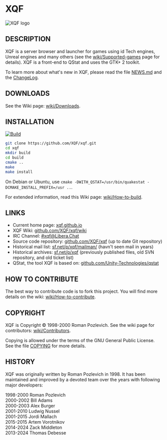 XQF
===

![XQF logo](pixmaps/128x128/xqf.png)

DESCRIPTION
-----------

XQF is a server browser and launcher for games using id Tech engines, Unreal engines and many others (see the [wiki/Supported-games](https://github.com/XQF/xqf/wiki/Supported-games) page for details). XQF is a front-end to QStat and uses the GTK+ 2 toolkit.

To learn more about what's new in XQF, please read the file [NEWS.md](NEWS.md) and the [ChangeLog](ChangeLog).


DOWNLOADS
---------

See the Wiki page: [wiki/Downloads](https://github.com/XQF/xqf/wiki/Downloads).


INSTALLATION
------------

[![Build](https://github.com/XQF/xqf/actions/workflows/build.yml/badge.svg)](https://github.com/XQF/xqf/actions/workflows/build.yml)

```sh
git clone https://github.com/XQF/xqf.git
cd xqf
mkdir build
cd build
cmake ..
make
make install
```

On Debian or Ubuntu, use ``cmake -DWITH_QSTAT=/usr/bin/quakestat -DCMAKE_INSTALL_PREFIX=/usr ..``.

For extended information, read this Wiki page: [wiki/How-to-build](https://github.com/XQF/xqf/wiki/How-to-build).


LINKS
-----

* Current home page: [xqf.github.io](http://xqf.github.io)
* XQF Wiki: [github.com/XQF/xqf/wiki](https://github.com/XQF/xqf/wiki)
* IRC Channel: [#xqf@Libera.Chat](https://web.libera.chat/?channel=#xqf)
* Source code repository: [github.com/XQF/xqf](https://github.com/XQF/xqf/) (up to date Git repository)
* Historical mail list: [sf.net/p/xqf/mailman/](https://sourceforge.net/p/xqf/mailman/) (havn't seen mail in years)
* Historical archives: [sf.net/p/xqf](https://sourceforge.net/projects/xqf/) (previously published files, old SVN repository, and old ticket list)
* QStat, the tool XQF is based on: [github.com/Unity-Technologies/qstat](https://github.com/Unity-Technologies/qstat)


HOW TO CONTRIBUTE
-----------------

The best way to contribute code is to fork this project. You will find more details on the wiki: [wiki/How-to-contribute](https://github.com/XQF/xqf/wiki/How-to-contribute).


COPYRIGHT
---------

XQF is Copyright © 1998-2000 Roman Pozlevich.
See the wiki page for contributors: [wiki/Contributors](https://github.com/XQF/xqf/wiki/Contributors).

Copying is allowed under the terms of the GNU General Public License.  
See the file [COPYING](COPYING) for more details.


HISTORY
-------

XQF was originally written by Roman Pozlevich in 1998. It has been maintained and improved by a devoted team over the years with following major developers:

1998-2000 Roman Pozlevich <hidden email="roma@botik.ru"/>  
2000-2002 Bill Adams <hidden email="bill@evilbill.org"/>  
2000-2003 Alex Burger <hidden email="alex_b@users.sf.net"/>  
2001-2010 Ludwig Nussel <hidden email="ludwig.nussel@suse.de"/>  
2001-2015 Jordi Mallach <hidden email="jordi@debian.org"/>  
2015-2015 Artem Vorotnikov <hidden email="artem@vorotnikov.me"/>  
2014-2024 Zack Middleton <hidden email="zturtleman@gmail.com"/>  
2013-2024 Thomas Debesse <hidden email="dev@illwieckz.net"/>  
